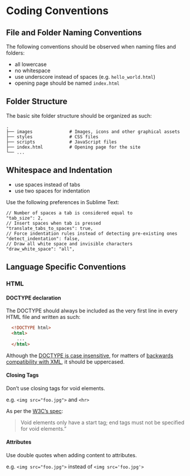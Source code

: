 # Coding Conventions

## File and Folder Naming Conventions

The following conventions should be observed when naming files and folders:

- all lowercase
- no whitespace
- use underscore instead of spaces (e.g. `hello_world.html`)
- opening page should be named `index.html`

## Folder Structure

The basic site folder structure should be organized as such:

    .
    ├── images              # Images, icons and other graphical assets
    ├── styles              # CSS files
    ├── scripts             # JavaScript files
    ├── index.html          # Opening page for the site
    └── ...

## Whitespace and Indentation

- use spaces instead of tabs
- use two spaces for indentation

Use the following preferences in Sublime Text:

    // Number of spaces a tab is considered equal to
    "tab_size": 2,
    // Insert spaces when tab is pressed
    "translate_tabs_to_spaces": true,
    // Force indentation rules instead of detecting pre-existing ones
    "detect_indentation": false,
    // Draw all white space and invisible characters
    "draw_white_space": "all",

## Language Specific Conventions

### HTML

#### DOCTYPE declaration

The DOCTYPE should always be included as the very first line in every HTML file and written as such:

```html
  <!DOCTYPE html>
  <html>
    ...
  </html>
```

Although the [DOCTYPE is case insensitive](https://www.w3.org/TR/html5/syntax.html#the-doctype), for matters of [backwards compatibility with XML](https://mathiasbynens.be/notes/xhtml5#doctype), it should be uppercased.

#### Closing Tags

Don’t use closing tags for void elements.

e.g. `<img src="foo.jpg">` and `<hr>`

As per the [W3C’s spec](https://www.w3.org/TR/html5/syntax.html#void-elements):

> Void elements only have a start tag; end tags must not be specified for void elements.”

#### Attributes

Use double quotes when adding content to attributes.

e.g. `<img src="foo.jpg">` instead of `<img src='foo.jpg'>`